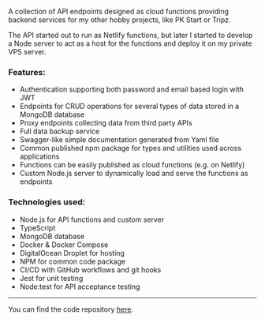 A collection of API endpoints designed as cloud functions providing backend services for my other hobby projects, like PK Start or Tripz.

The API started out to run as Netlify functions, but later I started to develop a Node server to act as a host for the functions and deploy it on my private VPS server.

### Features:
* Authentication supporting both password and email based login with JWT
* Endpoints for CRUD operations for several types of data stored in a MongoDB database
* Proxy endpoints collecting data from third party APIs
* Full data backup service
* Swagger-like simple documentation generated from Yaml file
* Common published npm package for types and utilities used across applications
* Functions can be easily published as cloud functions (e.g. on Netlify)
* Custom Node.js server to dynamically load and serve the functions as endpoints

### Technologies used:
* Node.js for API functions and custom server
* TypeScript
* MongoDB database
* Docker & Docker Compose
* DigitalOcean Droplet for hosting
* NPM for common code package
* CI/CD with GitHub workflows and git hooks
* Jest for unit testing
* Node:test for API acceptance testing

--- 
You can find the code repository [here](https://github.com/KinPeter/pk-central).
